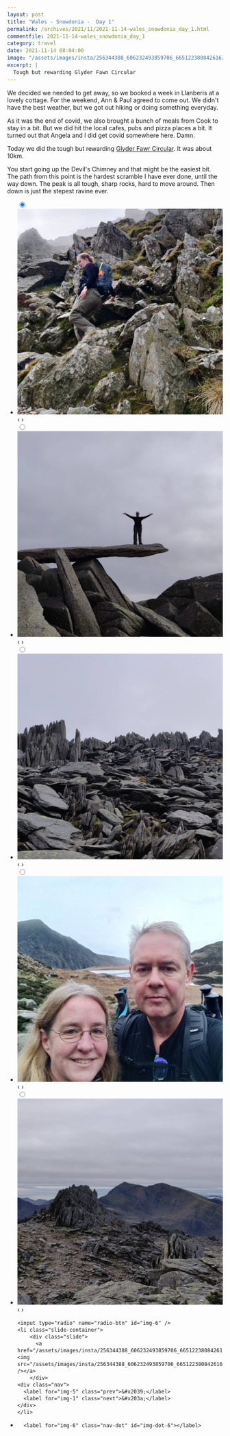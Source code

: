 ```yaml
---
layout: post
title: "Wales - Snowdonia -  Day 1"
permalink: /archives/2021/11/2021-11-14-wales_snowdonia_day_1.html
commentfile: 2021-11-14-wales_snowdonia_day_1
category: travel
date: 2021-11-14 08:04:00
image: "/assets/images/insta/256344388_606232493859706_6651223808426163044_n_17899643153278873.jpg"
excerpt: |
  Tough but rewarding Glyder Fawn Circular
---
```


We decided we needed to get away, so we booked a week in Llanberis at a lovely cottage. For the weekend, Ann & Paul agreed to come out. We didn't have the best weather, but we got out hiking or doing something everyday.

As it was the end of covid, we also brought a bunch of meals from Cook to stay in a bit. But we did hit the local cafes, pubs and pizza places a bit. It turned out that Angela and I did get covid somewhere here. Damn.

Today we did the tough but rewarding [Glyder Fawr Circular](https://www.alltrails.com/trail/wales/gwynedd/glyder-fawr-circular). It was about 10km.

You start going up the Devil's Chimney and that might be the easiest bit. The path from this point is the hardest scramble I have ever done, until the way down. The peak is all tough, sharp rocks, hard to move around. Then down is just the stepest ravine ever.

<ul class="slides">
    <input type="radio" name="radio-btn" id="img-1" checked="checked" />
    <li class="slide-container">
        <div class="slide">
          <a href="/assets/images/insta/256601223_672568183706544_989499186999657643_n_17928683023891822.jpg"><img src="/assets/images/insta/256601223_672568183706544_989499186999657643_n_17928683023891822.jpg" /></a>
        </div>
    <div class="nav">
      <label for="img-6" class="prev">&#x2039;</label>
      <label for="img-2" class="next">&#x203a;</label>
    </div>
    </li>
        <input type="radio" name="radio-btn" id="img-2"  />
    <li class="slide-container">
        <div class="slide">
          <a href="/assets/images/insta/256070581_141443314892372_9171002656422478809_n_17892462923515251.jpg"><img src="/assets/images/insta/256070581_141443314892372_9171002656422478809_n_17892462923515251.jpg" /></a>
        </div>
    <div class="nav">
      <label for="img-1" class="prev">&#x2039;</label>
      <label for="img-3" class="next">&#x203a;</label>
    </div>
    </li>
        <input type="radio" name="radio-btn" id="img-3"  />
    <li class="slide-container">
        <div class="slide">
          <a href="/assets/images/insta/256761973_423448309397377_937638391369673573_n_17925779581904711.jpg"><img src="/assets/images/insta/256761973_423448309397377_937638391369673573_n_17925779581904711.jpg" /></a>
        </div>
    <div class="nav">
      <label for="img-2" class="prev">&#x2039;</label>
      <label for="img-4" class="next">&#x203a;</label>
    </div>
    </li>
        <input type="radio" name="radio-btn" id="img-4"  />
    <li class="slide-container">
        <div class="slide">
          <a href="/assets/images/insta/256506182_633753931006677_6360519427236725514_n_17973392785454453.jpg"><img src="/assets/images/insta/256506182_633753931006677_6360519427236725514_n_17973392785454453.jpg" /></a>
        </div>
    <div class="nav">
      <label for="img-3" class="prev">&#x2039;</label>
      <label for="img-5" class="next">&#x203a;</label>
    </div>
    </li>
        <input type="radio" name="radio-btn" id="img-5"  />
    <li class="slide-container">
        <div class="slide">
          <a href="/assets/images/insta/256074650_406686697560991_5493187089338377118_n_17954544673543586.jpg"><img src="/assets/images/insta/256074650_406686697560991_5493187089338377118_n_17954544673543586.jpg" /></a>
        </div>
    <div class="nav">
      <label for="img-4" class="prev">&#x2039;</label>
      <label for="img-6" class="next">&#x203a;</label>
    </div>
    </li>
    
    <input type="radio" name="radio-btn" id="img-6" />
    <li class="slide-container">
        <div class="slide">
          <a href="/assets/images/insta/256344388_606232493859706_6651223808426163044_n_17899643153278873.jpg"><img src="/assets/images/insta/256344388_606232493859706_6651223808426163044_n_17899643153278873.jpg" /></a>
        </div>
    <div class="nav">
      <label for="img-5" class="prev">&#x2039;</label>
      <label for="img-1" class="next">&#x203a;</label>
    </div>
    </li>
			
<li class="nav-dots">
      <label for="img-1" class="nav-dot" id="img-dot-1"></label>
      <label for="img-2" class="nav-dot" id="img-dot-2"></label>
      <label for="img-3" class="nav-dot" id="img-dot-3"></label>
      <label for="img-4" class="nav-dot" id="img-dot-4"></label>
      <label for="img-5" class="nav-dot" id="img-dot-5"></label>

      <label for="img-6" class="nav-dot" id="img-dot-6"></label>

</li>
</ul>
